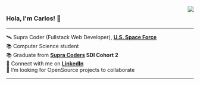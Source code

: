 <img align="right" src="https://komarev.com/ghpvc/?username=gncarlos&color=yellow" />

### Hola, I'm Carlos! 👋
---

🛰 Supra Coder (Fullstack Web Developer), **[U.S. Space Force][USSF]** <br/>
📚 Computer Science student <br/>
📚 Graduate from **[Supra Coders][supracoder] SDI Cohort 2** <br/>
💬 Connect with me on **[LinkedIn][linkedIn]** <br/>
👯 I’m looking for OpenSource projects to collaborate <br/>

---



[USSF]: https://www.spaceforce.mil/
[supracoder]: http://supracoders.us/projects/
[linkedIn]: https://www.linkedin.com/in/cgacs/
